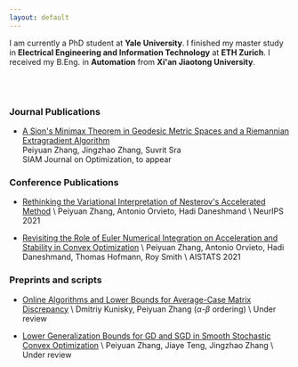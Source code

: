 ```yaml
---
layout: default
---
```


I am currently a PhD student at **Yale University**. I finished my master study in **Electrical Engineering and Information Technology** at **ETH Zurich**.  I received my B.Eng. in **Automation** from **Xi'an Jiaotong University**. 



<br/><br/>
### Journal Publications
* [A Sion's Minimax Theorem in Geodesic Metric Spaces and a Riemannian Extragradient Algorithm](https://arxiv.org/abs/2202.06950) <br />
  Peiyuan Zhang, Jingzhao Zhang, Suvrit Sra <br />
  SIAM Journal on Optimization, to appear

### Conference Publications
* [Rethinking the Variational Interpretation of Nesterov's Accelerated Method](https://arxiv.org/abs/2107.05040) \\
  Peiyuan Zhang, Antonio Orvieto, Hadi Daneshmand \\
  NeurIPS 2021
  
* [Revisiting the Role of Euler Numerical Integration on Acceleration and Stability in Convex Optimization](https://arxiv.org/abs/2102.11537) \\
  Peiyuan Zhang, Antonio Orvieto, Hadi Daneshmand, Thomas Hofmann, Roy Smith \\
  AISTATS 2021 
  
### Preprints and scripts
* [Online Algorithms and Lower Bounds for Average-Case Matrix Discrepancy](https://arxiv.org/abs/2307.10055) \\
  Dmitriy Kunisky, Peiyuan Zhang ($\alpha$-$\beta$ ordering) \\
  Under review
 
* [Lower Generalization Bounds for GD and SGD in Smooth Stochastic Convex Optimization](https://arxiv.org/abs/2303.10758) \\
  Peiyuan Zhang, Jiaye Teng, Jingzhao Zhang \\
  Under review 


